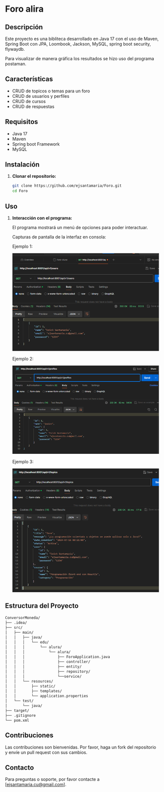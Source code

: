 
# Foro alira

## Descripción

Este proyecto es una bibliteca desarrollado en Java 17 con el uso de Maven, Spring Boot con JPA, Loombook, Jackson, MySQL, spring boot security, flywaydb.

Para visualizar de manera gráfica los resultados se hizo uso del programa postaman.

## Características

- CRUD de topicos o temas para un foro
- CRUD de usuarios y perfiles
- CRUD de cursos
- CRUD de respuestas

## Requisitos

- Java 17
- Maven
- Spring boot Framework
- MySQL

## Instalación

1. **Clonar el repositorio:**
   ```bash
   git clone https://github.com/ejsantamaria/Foro.git
   cd Foro
   ```

## Uso


1. **Interacción con el programa:**

   El programa mostrará un menú de opciones para poder interactuar.

   Capturas de pantalla de la interfaz en consola:
   
   Ejemplo 1: 

   ![Captura 1](https://github.com/ejsantamaria/Foro/blob/main/Documentation/Capture1.png)

   Ejemplo 2:

   ![Captura 2](https://github.com/ejsantamaria/Foro/blob/main/Documentation/Capture2.png)

   Ejemplo 3:
   
   ![Captura 3](https://github.com/ejsantamaria/Foro/blob/main/Documentation/Capture3.png)

  
   
## Estructura del Proyecto

```plaintext
ConversorMoneda/
├── .idea/
├── src/
│   ├── main/
│   │   ├── java/
│   │   │   └── edu/
│   │   │       └── alura/
│   │   │           └── alura/
│   │   │               ├── ForoApplication.java
│   │   │               ├── controller/
│   │   │               ├── entity/
│   │   │               ├── repository/
│   │   │               └──service/
│   │   └── resources/
│   │       ├── static/
│   │       ├── templates/
│   │       └── application.properties
│   └── test/
│       └── java/
├── target/
├── .gitignore
└── pom.xml
```

## Contribuciones

Las contribuciones son bienvenidas. Por favor, haga un fork del repositorio y envíe un pull request con sus cambios.


## Contacto

Para preguntas o soporte, por favor contacte a [ejsantamaria.cu@gmail.com].
